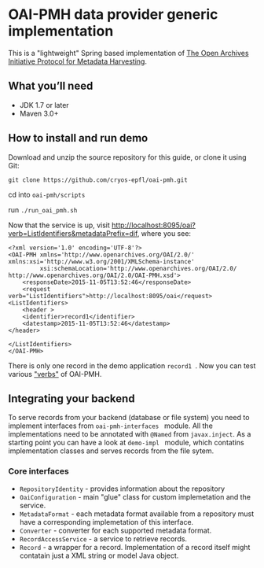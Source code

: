 # OAI-PMH data provider generic implementation

This is a "lightweight" Spring based implementation of [The Open Archives Initiative Protocol for Metadata Harvesting](https://www.openarchives.org/OAI/openarchivesprotocol.html). 

## What you’ll need

* JDK 1.7 or later
* Maven 3.0+

## How to install and run demo
Download and unzip the source repository for this guide, or clone it using Git:
```
git clone https://github.com/cryos-epfl/oai-pmh.git
```

cd into ```oai-pmh/scripts ```

run ```./run_oai_pmh.sh ```

Now that the service is up, visit [http://localhost:8095/oai?verb=ListIdentifiers&metadataPrefix=dif](http://localhost:8095/oai?verb=ListIdentifiers&metadataPrefix=dif), where you see:
```
<?xml version='1.0' encoding='UTF-8'?>
<OAI-PMH xmlns='http://www.openarchives.org/OAI/2.0/' xmlns:xsi='http://www.w3.org/2001/XMLSchema-instance'
         xsi:schemaLocation='http://www.openarchives.org/OAI/2.0/ http://www.openarchives.org/OAI/2.0/OAI-PMH.xsd'>
    <responseDate>2015-11-05T13:52:46</responseDate>
    <request verb="ListIdentifiers">http://localhost:8095/oai</request>
<ListIdentifiers>
    <header >
    <identifier>record1</identifier>
    <datestamp>2015-11-05T13:52:46</datestamp>
</header>

</ListIdentifiers>
</OAI-PMH>
```
There is only one record in the demo application ```record1 ```. 
Now you can test various ["verbs"](https://www.openarchives.org/OAI/openarchivesprotocol.html#ProtocolMessages) of OAI-PMH. 

## Integrating your backend

To serve records from your backend (database or file system) you need to implement interfaces from ```oai-pmh-interfaces ``` module. All the implementations need to be annotated with ```@Named``` from ```javax.inject```. 
As a starting point you can have a look at ```demo-impl ``` module, which contatins implementation classes and serves records from the file sytem.

### Core interfaces
* ```RepositoryIdentity``` - provides information about the repository
* ```OaiConfiguration``` - main "glue" class for custom implemetation and the service.
* ```MetadataFormat``` - each metadata format available from a repository must have a corresponding implemetation of this interface.
* ```Converter``` - converter for each supported metadata format.
* ```RecordAccessService``` - a service to retrieve records.
* ```Record``` - a wrapper for a record. Implementation of a record itself might contatain just a XML string or model Java object.





